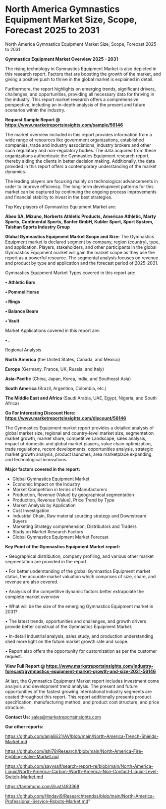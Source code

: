 # North America Gymnastics Equipment Market Size, Scope, Forecast 2025 to 2031
 North America Gymnastics Equipment Market Size, Scope, Forecast 2025 to 2031

<Strong> Gymnastics Equipment Market Overview 2025 - 2031</strong>

The rising technology in Gymnastics Equipment Market is also depicted in this research report. Factors that are boosting the growth of the market, and giving a positive push to thrive in the global market is explained in detail.

Furthermore, the report highlights on emerging trends, significant drivers, challenges, and opportunities, providing all necessary data for thriving in the industry. This report market research offers a comprehensive perspective, including an in-depth analysis of the present and future scenarios within the industry.

<strong>Request Sample Report @ <a href=https://www.marketreportsinsights.com/sample/56146>https://www.marketreportsinsights.com/sample/56146</a></strong>

The market overview included in this report provides information from a wide range of resources like government organizations, established companies, trade and industry associations, industry brokers and other such regulatory and non-regulatory bodies. The data acquired from these organizations authenticate the Gymnastics Equipment research report, thereby aiding the clients in better decision making. Additionally, the data provided in this report offers a contemporary understanding of the market dynamics.

The leading players are focusing mainly on technological advancements in order to improve efficiency. The long-term development patterns for this market can be captured by continuing the ongoing process improvements and financial stability to invest in the best strategies.

Top Key players of Gymnastics Equipment Market are:

<strong>Abeo SA, Mizuno, Norberts Athletic Products, American Athletic, Marty Sports, Continental Sports, Banfer GmbH, Kubler Sport, Sport System, Taishan Sports Industry Group</strong>

<strong><b>Global Gymnastics Equipment Market Scope and Size:</b></strong>
The Gymnastics Equipment market is declared segment by company, region (country), type, and application. Players, stakeholders, and other participants in the global Gymnastics Equipment market will gain the market scope as they use the report as a powerful resource. The segmental analysis focuses on revenue and product by type and application and the forecast period of 2025-2031.

Gymnastics Equipment Market Types covered in this report are:

<strong>• Athletic Bars

• Pommel Horse

• Rings

• Balance Beam

• Vault</strong>

Market Applications covered in this report are:

<strong>• .</strong> 

Regional Analysis

<strong>North America</strong> (the United States, Canada, and Mexico)

<strong>Europe</strong> (Germany, France, UK, Russia, and Italy)

<strong>Asia-Pacific</strong> (China, Japan, Korea, India, and Southeast Asia)

<strong>South America</strong> (Brazil, Argentina, Colombia, etc.)

<strong>The Middle East and Africa</strong> (Saudi Arabia, UAE, Egypt, Nigeria, and South Africa)

<strong>Go For Interesting Discount Here: <a href=https://www.marketreportsinsights.com/discount/56146>https://www.marketreportsinsights.com/discount/56146</a></strong>

The Gymnastics Equipment market report provides a detailed analysis of global market size, regional and country-level market size, segmentation market growth, market share, competitive Landscape, sales analysis, impact of domestic and global market players, value chain optimization, trade regulations, recent developments, opportunities analysis, strategic market growth analysis, product launches, area marketplace expanding, and technological innovations.

<strong><b>Major factors covered in the report:</b></strong>
<ul>
  <li>Global Gymnastics Equipment Market </li>
  <li>Economic Impact on the Industry</li>
  <li>Market Competition in terms of Manufacturers</li>
  <li>Production, Revenue (Value) by geographical segmentation</li>
  <li>Production, Revenue (Value), Price Trend by Type</li>
  <li>Market Analysis by Application</li>
  <li>Cost Investigation</li>
  <li>Industrial Chain, Raw material sourcing strategy and Downstream Buyers</li>
  <li>Marketing Strategy comprehension, Distributors and Traders</li>
  <li>Study on Market Research Factors</li>
  <li>Global Gymnastics Equipment Market Forecast</li>
</ul>

<strong><b>Key Point of the Gymnastics Equipment Market report:</b></strong>

• Geographical distribution, company profiling, and various other market segmentation are provided in the report.

• For better understanding of the global Gymnastics Equipment market status, the accurate market valuation which comprises of size, share, and revenue are also covered.

• Analysis of the competitive dynamic factors better extrapolate the complete market overview

• What will be the size of the emerging Gymnastics Equipment market in 2031?

• The latest trends, opportunities and challenges, and growth drivers provide better construal of the Gymnastics Equipment Market.

• In-detail industrial analysis, sales study, and production understanding shed more light on the future market growth rate and scope.

• Report also offers the opportunity for customization as per the customer request.

<strong><b>View Full Report @ <a href=https://www.marketreportsinsights.com/industry-forecast/gymnastics-equipment-market-growth-and-size-2021-56146>https://www.marketreportsinsights.com/industry-forecast/gymnastics-equipment-market-growth-and-size-2021-56146</a></b></strong>


At last, the Gymnastics Equipment Market report includes investment come analysis and development trend analysis. The present and future opportunities of the fastest growing international industry segments are coated throughout this report. This report additionally presents product specification, manufacturing method, and product cost structure, and price structure.

<strong>Contact Us:</strong>
sales@marketreportsinsights.com

<strong>Our other reports:</strong>

<a href=https://github.com/anjaliiii21/AV/blob/main/North-America-Trench-Shields-Market.md>https://github.com/anjaliiii21/AV/blob/main/North-America-Trench-Shields-Market.md</a>

<a href=https://github.com/Ishi78/Research/blob/main/North-America-Fire-Fighting-Valve-Market.md>https://github.com/Ishi78/Research/blob/main/North-America-Fire-Fighting-Valve-Market.md</a>

<a href=https://github.com/sayysaif/search-report-re/blob/main/North-America-Liquid/North-America-Carbon-/North-America-Non-Contact-Liquid-Level-Switch-Market.md>https://github.com/sayysaif/search-report-re/blob/main/North-America-Liquid/North-America-Carbon-/North-America-Non-Contact-Liquid-Level-Switch-Market.md</a>

<a href=https://tanomuno.com/illust/483368>https://tanomuno.com/illust/483368</a>

<a href=https://github.com/Hindavi9/Researchtrendss/blob/main/North-America-Professional-Service-Robots-Market.md>https://github.com/Hindavi9/Researchtrendss/blob/main/North-America-Professional-Service-Robots-Market.md</a>"
